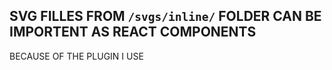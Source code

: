 ## SVG FILLES FROM `/svgs/inline/` FOLDER CAN BE IMPORTENT AS REACT COMPONENTS

BECAUSE OF THE PLUGIN I USE